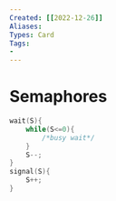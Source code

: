 ```yaml
---
Created: [[2022-12-26]]
Aliases: 
Types: Card
Tags: 
- 
---
```

# Semaphores
```C
wait(S){
	while(S<=0){
		/*busy wait*/
	}
	S--;
}
signal(S){
	S++;
}
```
